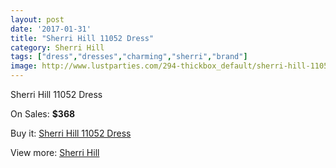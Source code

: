 ```yaml
---
layout: post
date: '2017-01-31'
title: "Sherri Hill 11052 Dress"
category: Sherri Hill
tags: ["dress","dresses","charming","sherri","brand"]
image: http://www.lustparties.com/294-thickbox_default/sherri-hill-11052-dress.jpg
---
```

Sherri Hill 11052 Dress

On Sales: **$368**
<a href="https://www.lustparties.com/en/sherri-hill/106-sherri-hill-11052-dress.html"><amp-img layout="responsive" width="600" height="600" src="//www.lustparties.com/294-thickbox_default/sherri-hill-11052-dress.jpg" alt="Sherri Hill 11052 Dress 0" /></a>
<a href="https://www.lustparties.com/en/sherri-hill/106-sherri-hill-11052-dress.html"><amp-img layout="responsive" width="600" height="600" src="//www.lustparties.com/295-thickbox_default/sherri-hill-11052-dress.jpg" alt="Sherri Hill 11052 Dress 1" /></a>

Buy it: [Sherri Hill 11052 Dress](https://www.lustparties.com/en/sherri-hill/106-sherri-hill-11052-dress.html "Sherri Hill 11052 Dress")

View more: [Sherri Hill](https://www.lustparties.com/en/2-sherri-hill "Sherri Hill")